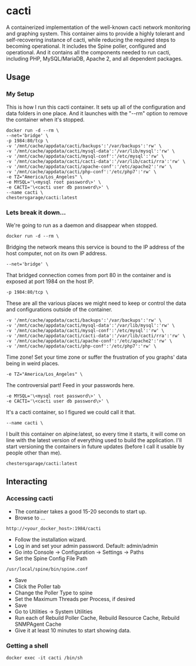 # cacti

A containerized implementation of the well-known cacti network monitoring and graphing system. This container aims to provide a highly tolerant and self-recovering instance of cacti, while reducing the required steps to becoming operational. It includes the Spine poller, configured and operational. And it contains all the components needed to run cacti, including PHP, MySQL/MariaDB, Apache 2, and all dependent packages.

## Usage

### My Setup

This is how I run this cacti container.  It sets up all of the configuration and data folders in one place.  And it launches with the "--rm" option to remove the container when it's stopped.

```
docker run -d --rm \
--net='bridge' \
-p 1984:80/tcp \
-v '/mnt/cache/appdata/cacti/backups':'/var/backups':'rw' \
-v '/mnt/cache/appdata/cacti/mysql-data':'/var/lib/mysql':'rw' \
-v '/mnt/cache/appdata/cacti/mysql-conf':'/etc/mysql':'rw' \
-v '/mnt/cache/appdata/cacti/cacti-data':'/var/lib/cacti/rra':'rw' \
-v '/mnt/cache/appdata/cacti/apache-conf':'/etc/apache2':'rw' \
-v '/mnt/cache/appdata/cacti/php-conf':'/etc/php7':'rw' \
-e TZ="America/Los_Angeles" \
-e MYSQL='\<mysql root password\>' \
-e CACTI='\<cacti user db password\>' \
--name cacti \
chestersgarage/cacti:latest
```

### Lets break it down...

We're going to run as a daemon and disappear when stopped.

```
docker run -d --rm \
```

Bridging the network means this service is bound to the IP address of the host computer, not on its own IP address.

```
--net='bridge' \
```

That bridged connection comes from port 80 in the container and is exposed at port 1984 on the host IP.

```
-p 1984:80/tcp \
```

These are all the various places we might need to keep or control the data and configurations outside of the container.

```
-v '/mnt/cache/appdata/cacti/backups':'/var/backups':'rw' \
-v '/mnt/cache/appdata/cacti/mysql-data':'/var/lib/mysql':'rw' \
-v '/mnt/cache/appdata/cacti/mysql-conf':'/etc/mysql':'rw' \
-v '/mnt/cache/appdata/cacti/cacti-data':'/var/lib/cacti/rra':'rw' \
-v '/mnt/cache/appdata/cacti/apache-conf':'/etc/apache2':'rw' \
-v '/mnt/cache/appdata/cacti/php-conf':'/etc/php7':'rw' \
```

Time zone! Set your time zone or suffer the frustration of you graphs' data being in weird places.

```
-e TZ="America/Los_Angeles" \
```

The controversial part!  Feed in your passwords here.

```
-e MYSQL='\<mysql root password\>' \
-e CACTI='\<cacti user db password\>' \
```

It's a cacti container, so I figured we could call it that.

```
--name cacti \
```

I built this container on alpine:latest, so every time it starts, it will come on line with the latest version of everything used to build the application. I'll start versioning the containers in future updates (before I call it usable by people other than me).

```
chestersgarage/cacti:latest
```

## Interacting

### Accessing cacti

* The container takes a good 15-20 seconds to start up.
* Browse to ...

```
http://<your_docker_host>:1984/cacti
```

* Follow the installation wizard.
* Log in and set your admin password. Default: admin/admin
* Go into Console -> Configuration -> Settings -> Paths
* Set the Spine Config File Path

```
/usr/local/spine/bin/spine.conf
```

* Save
* Click the Poller tab
* Change the Poller Type to spine
* Set the Maximum Threads per Process, if desired
* Save
* Go to Utilities -> System Utilities
* Run each of Rebuild Poller Cache, Rebuild Resource Cache, Rebuild SNMPAgent Cache
* Give it at least 10 minutes to start showing data.

### Getting a shell

```
docker exec -it cacti /bin/sh
```
